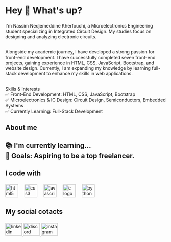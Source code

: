 <h1 align="left">Hey 👋 What's up?</h1>

###

<p align="left">I'm Nassim Nedjemeddine Kherfouchi, a Microelectronics Engineering student specializing in Integrated Circuit Design. My studies focus on designing and analyzing electronic circuits.

<br>Alongside my academic journey, I have developed a strong passion for front-end development. I have successfully completed seven front-end projects, gaining experience in HTML, CSS, JavaScript, Bootstrap, and website design. Currently, I am expanding my knowledge by learning full-stack development to enhance my skills in web applications.

<br>Skills & Interests
<br>✅ Front-End Development: HTML, CSS, JavaScript, Bootstrap
<br>✅ Microelectronics & IC Design: Circuit Design, Semiconductors, Embedded Systems
<br>✅ Currently Learning: Full-Stack Development</p>

###

<h2 align="left">About me</h2>

###

<h2 align="left">📚 I'm currently learning...<br>🎯 Goals: Aspiring to be a top freelancer.</h2>

###

<h2 align="left">I code with</h2>

###

<div align="left">
  <img src="https://cdn.jsdelivr.net/gh/devicons/devicon/icons/html5/html5-original.svg" height="40" alt="html5 logo"  />
  <img width="12" />
  <img src="https://cdn.jsdelivr.net/gh/devicons/devicon/icons/css3/css3-original.svg" height="40" alt="css3 logo"  />
  <img width="12" />
  <img src="https://cdn.jsdelivr.net/gh/devicons/devicon/icons/javascript/javascript-original.svg" height="40" alt="javascript logo"  />
  <img width="12" />
  <img src="https://cdn.jsdelivr.net/gh/devicons/devicon/icons/c/c-original.svg" height="40" alt="c logo"  />
  <img width="12" />
  <img src="https://cdn.jsdelivr.net/gh/devicons/devicon/icons/python/python-original.svg" height="40" alt="python logo"  />
</div>

###

<h2 align="left">My social cotacts</h2>

###

<div align="left">
  <a href="https://www.linkedin.com/in/nedjemeddine-nassim-k-7792a013b/" target="_blank">
    <img src="https://raw.githubusercontent.com/maurodesouza/profile-readme-generator/master/src/assets/icons/social/linkedin/default.svg" width="52" height="40" alt="linkedin logo"  />
  </a>
  <a href="https://discordapp.com/users/nassim255" target="_blank">
    <img src="https://raw.githubusercontent.com/maurodesouza/profile-readme-generator/master/src/assets/icons/social/discord/default.svg" width="52" height="40" alt="discord logo"  />
  </a>
  <a href="https://www.instagram.com/simou__255" target="_blank">
    <img src="https://raw.githubusercontent.com/maurodesouza/profile-readme-generator/master/src/assets/icons/social/instagram/default.svg" width="52" height="40" alt="instagram logo"  />
  </a>
</div>

###

